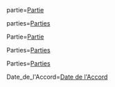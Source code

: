 partie=<a href="#Frame.Among.Def.sec" class="definedterm">Partie</a>

parties=<a href="#Frame.Among.Def.sec" class="definedterm">Parties</a>

Partie=<a href="#Frame.Among.Def.sec" class="definedterm">Partie</a>

Parties=<a href="#Frame.Among.Def.sec" class="definedterm">Parties</a>

Parties=<a href="#Frame.Among.Def.sec" class="definedterm">Parties</a>

Date_de_l'Accord=<a href="#EffectiveDate.sec" class="definedterm">Date de l'Accord</a>